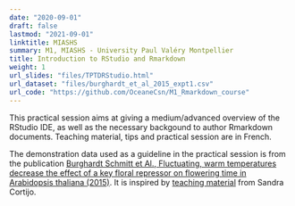 ```yaml
---
date: "2020-09-01"
draft: false
lastmod: "2021-09-01"
linktitle: MIASHS
summary: M1, MIASHS - University Paul Valéry Montpellier
title: Introduction to RStudio and Rmarkdown
weight: 1
url_slides: "files/TPTDRStudio.html"
url_dataset: "files/burghardt_et_al_2015_expt1.csv"
url_code: "https://github.com/OceaneCsn/M1_Rmarkdown_course"
---
```


This practical session aims at giving a medium/advanced overview of the RStudio IDE, as well as the necessary backgound to author Rmarkdown documents. Teaching material, tips and practical session are in French.

The demonstration data used as a guideline in the practical session is from the publication [Burghardt Schmitt et Al., Fluctuating, warm temperatures decrease the effect of a key floral repressor on flowering time in Arabidopsis thaliana (2015)](https://nph.onlinelibrary.wiley.com/doi/10.1111/nph.13799). It is inspired by [teaching material](https://github.com/scortijo/2021_L3_R) from Sandra Cortijo.